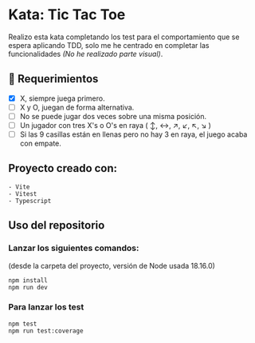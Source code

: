 # Kata: Tic Tac Toe

Realizo esta kata completando los test para el comportamiento que se espera aplicando TDD, solo me he centrado en completar las funcionalidades *(No he realizado parte visual)*.


## 📝 Requerimientos

- [x] X, siempre juega primero.
- [ ] X y O, juegan de forma alternativa.
- [ ] No se puede jugar dos veces sobre una misma posición.
- [ ] Un jugador con tres X's o O's en raya ( ↕️, ↔️, ↗️, ↙️, ↖️, ↘️ )
- [ ] Si las 9 casillas están en llenas pero no hay 3 en raya, el juego acaba con empate.

## Proyecto creado con:

    - Vite
    - Vitest
    - Typescript
  
## Uso del repositorio

### Lanzar los siguientes comandos:
(desde la carpeta del proyecto, versión de Node usada 18.16.0)

    npm install
    npm run dev

### Para lanzar los test

    npm test
    npm run test:coverage

